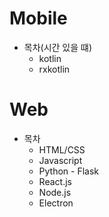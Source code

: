 # Mobile
* 목차(시간 있을 떄)
  * kotlin
  * rxkotlin

# Web
* 목차
  * HTML/CSS
  * Javascript
  * Python - Flask
  * React.js
  * Node.js
  * Electron 

